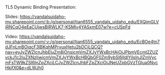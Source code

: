 TL5 Dynamic Binding Presentation: 

Slides: https://vandalsuidaho-my.sharepoint.com/:b:/g/personal/tian6555_vandals_uidaho_edu/EXQjmGLViRNCqO4eEaCUjwsBIRWLK7-KSMlv4YASxmE07w?e=cUSpFd

Video: https://vandalsuidaho-my.sharepoint.com/:v:/g/personal/tian6555_vandals_uidaho_edu/EcBOe4tn7dJFnLmBOiqcF3IBKqhMPrvuxHetu2bDCjLQCQ?nav=eyJyZWZlcnJhbEluZm8iOnsicmVmZXJyYWxBcHAiOiJPbmVEcml2ZUZvckJ1c2luZXNzIiwicmVmZXJyYWxBcHBQbGF0Zm9ybSI6IldlYiIsInJlZmVycmFsTW9kZSI6InZpZXciLCJyZWZlcnJhbFZpZXciOiJNeUZpbGVzTGlua0NvcHkifX0&e=dLWJh0
